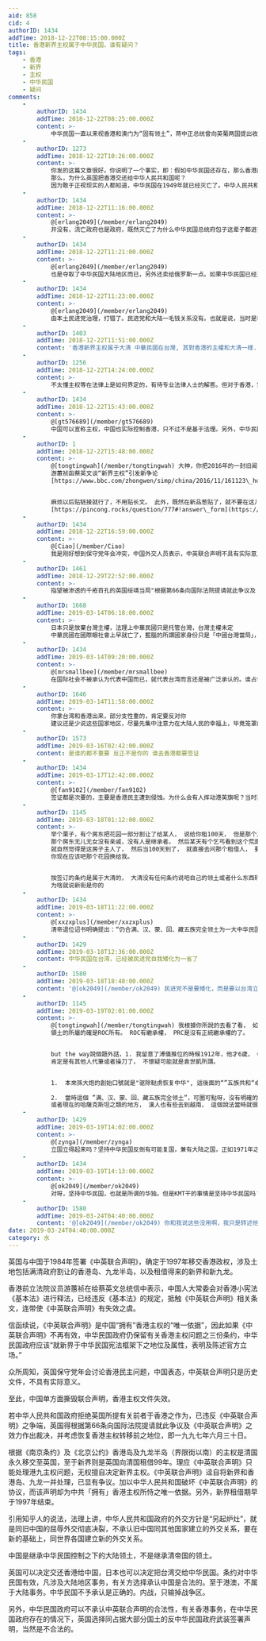 ```yaml
---
aid: 858
cid: 4
authorID: 1434
addTime: 2018-12-22T08:15:00.000Z
title: 香港新界主权属于中华民国，谁有疑问？
tags:
    - 香港
    - 新界
    - 主权
    - 中华民国
    - 疑问
comments:
    -
        authorID: 1434
        addTime: 2018-12-22T08:25:00.000Z
        content: >-
            中华民国一直以来视香港和澳门为“固有领土”，蒋中正总统曾向英葡两国提出收回港澳两地，但被拒绝。\[13\]由于促使香港及澳门回归的1984年（民国73年）《中英联合声明》及1987年（民国76年）《中葡联合声明》非中华民国代表签署，而由中华人民共和国签订，故其法律关系原本可不受中华民国认可，中华民国外交部于“中英联合声明”签订当日立即发表声明，除重申香港为“我固有领土”外，亦谴责英国罔顾港人维护自由及经济繁荣的意愿。\[14\]但现实上港澳并入中华人民共和国后使港澳地区人民同时也可取得中华人民共和国国籍。中华民国政府制定《香港澳门关系条例》，在条文里仍将港澳区分在台湾与大陆地区之外。事实上港澳目前已经被可以代表“中国”的政权（即中华人民共和国）所接收，目前中华民国已经将香港、澳门特别行政区视为中国大陆现行行政区域之二，行政院大陆委员会也设有港澳司主管相关事务，并在两地设立办事处。
    -
        authorID: 1273
        addTime: 2018-12-22T10:26:00.000Z
        content: >-
            你发的这篇文章很好。你说明了一个事实，即：假如中华民国还存在，那么香港应该交还给中华民国。
            那么，为什么英国把香港交还给中华人民共和国呢？
            因为敢于正视现实的人都知道，中华民国在1949年就已经灭亡了。中华人民共和国取代了中华民国。
    -
        authorID: 1434
        addTime: 2018-12-22T11:16:00.000Z
        content: >-
            @[erlang2049](/member/erlang2049)
            并没有，流亡政府也是政府，既然灭亡了为什么中华民国总统府包子这辈子都进不去呢？
    -
        authorID: 1434
        addTime: 2018-12-22T11:21:00.000Z
        content: >-
            @[erlang2049](/member/erlang2049)
            也是夺取了中华民国大陆地区而已，另外还卖给俄罗斯一点。如果中华民国已经灭亡，日本把台湾移交给谁？你说的这句话也说明了一个事实，在你观点下，台湾被日本移交给台湾政府（不承认中华民国嘛），也就是说，台湾现在和中国大陆没有任何关系了，台湾政府自己接收了主权，所以，你想说现在台湾是台湾国。不可双重标准，如果香港交给中国你认为没问题，那么日本把台湾还给台湾民众，有本土民主党治理也没有问题。
    -
        authorID: 1434
        addTime: 2018-12-22T11:23:00.000Z
        content: >-
            @[erlang2049](/member/erlang2049)
            由本土民进党治理，打错了。民进党和大陆一毛钱关系没有。也就是说，当时是蒋中正先生在台湾乱政，后来大选成功被本土派系夺回。
    -
        authorID: 1403
        addTime: 2018-12-22T11:51:00.000Z
        content: '香港新界主权属于大清 中華民國在台灣, 其對香港的主權和大清一樣.'
    -
        authorID: 1256
        addTime: 2018-12-22T14:24:00.000Z
        content: >-
            不太懂主权等在法律上是如何界定的，有待专业法律人士的解答。但对于香港，实际控制权属于中华人民共和国。中华民国政府当然可以主张主权，正如他们一直主张的“海棠叶”，我们一直主张的“台湾岛”。
    -
        authorID: 1434
        addTime: 2018-12-22T15:43:00.000Z
        content: >-
            @[gt576689](/member/gt576689)
            中国可以宣称主权，中国也实际控制香港，只不过不是基于法理。另外，中华民国都设置了港澳办事处，实际上都是默认两地属于大陆管辖。中国撕毁中英联合声明，连成文文件都没有支撑其主权的了，严格上说属于窃据。因为港澳不属于国共内战区域，不存在输大陆一并输掉的问题。现在实际管辖暂时不能改变，但就法理应该是沉默的中华民国的。香港前立法议员所言当然属实。
    -
        authorID: 1
        addTime: 2018-12-22T15:48:00.000Z
        content: >-
            @[tongtingwah](/member/tongtingwah) 大神，你把2016年的一封旧闻，改头换面贴出来，啥意思？
            游蕙祯函蔡英文谈“新界主权”引发新争论
            [https://www.bbc.com/zhongwen/simp/china/2016/11/161123\_hongkong\_taiwan\_letter](https://www.bbc.com/zhongwen/simp/china/2016/11/161123_hongkong_taiwan_letter)


            麻烦以后贴链接就行了，不用贴长文。 此外，既然在新品葱贴了，就不要在这儿贴了。
            [https://pincong.rocks/question/777#!answer\_form](https://pincong.rocks/question/777#!answer_form)
    -
        authorID: 1434
        addTime: 2018-12-22T16:59:00.000Z
        content: >-
            @[Ciao](/member/Ciao)
            我是刚好想到保守党年会冲突，中国外交人员表示，中英联合声明不具有实际意义了。然后想到游蕙祯要求蔡英文收回新界，正好她提到的中英联合声明直接被中国否定了，已经不是释宪问题了。好的，以后不两头发了。收到。
    -
        authorID: 1461
        addTime: 2018-12-29T22:52:00.000Z
        content: >-
            指望被渗透的千疮百孔的英国绥靖当局"根据第66条向国际法院提请就此争议及《中英联合声明》之效力作出裁决，并考虑恢复香港主权转移前之地位，即一九九七年六月三十日"，还是太天真了。
    -
        authorID: 1668
        addTime: 2019-03-14T06:18:00.000Z
        content: >-
            日本只是放棄台灣主權，法理上中華民國只是托管台灣，台灣主權未定
            中華民國在國際眼社會上早就亡了，藍腦的所謂國家身份只是「中國台灣當局」，中華人民共和國才是被主流承認的
    -
        authorID: 1434
        addTime: 2019-03-14T09:20:00.000Z
        content: >-
            @[mrsmallbee](/member/mrsmallbee)
            在国际社会不被承认为代表中国而已，就代表台湾而言还是被广泛承认的。谁占领大陆谁就代表中国毫无疑问，但中国不能自动接管台湾，即台湾不是中国领土。
    -
        authorID: 1646
        addTime: 2019-03-14T11:58:00.000Z
        content: >-
            你拿台湾和香港出来，部分支性重的，肯定要反对你
            建议还是少说这些国家地区，尽量先集中注意力在大陆人民的幸福上，毕竟笼罩的人越多的恶龙，更应该被首先消灭
    -
        authorID: 1573
        addTime: 2019-03-16T02:42:00.000Z
        content: 是谁的都不重要 反正不是你的 谁去香港都要签证
    -
        authorID: 1434
        addTime: 2019-03-17T12:42:00.000Z
        content: >-
            @[fan9102](/member/fan9102)
            签证都是次要的，主要是香港民主遭到侵蚀。为什么会有人挥动港英旗呢？当时英国都要给香港更大的民主了，是TG以提前收回香港为威胁阻止了他们。正常情况下，林郑月娥是不可能当选的，曾俊华才是民选特首。
    -
        authorID: 1145
        addTime: 2019-03-18T01:12:00.000Z
        content: >-
            举个栗子，有个房东把花园一部分割让了给某人， 说给你租100天， 但是那个房东租了被人没多久，就心脏病发了，
            那个房东无儿无女没有亲戚，没有人是继承者。 然后某天有个乞丐看到这个荒废了房子， 就住进去了， 然后发现根本没有业主。 也没有人管，
            就自然觉得是这房子主人了， 然后当100天到了， 就直接去问那个租借人， 要回那个花园一部分， 说现在这房子归我了，
            你现在应该吧那个花园换给我。


            按签订的条约是属于大清的， 大清没有任何条约说吧自己的领土或者什么东西转让到中华民国和GCD的手里， 所以其实是没有继承权的。
            为啥就说新街是你的
    -
        authorID: 1434
        addTime: 2019-03-18T11:22:00.000Z
        content: >-
            @[xxzxplus](/member/xxzxplus)
            清帝退位诏书明确提出：“仍合满、汉、蒙、回、藏五族完全领土为一大中华民国。”　1914年5月在颁布《中华民国约法》中又重申：“中华民国之领土，依从前帝国所有之疆域”。怎么说这个地方和TG无关，ROC可没灭亡，收回台湾和新界不是正常的吗？PRC要继承领土才是笑话。
    -
        authorID: 1429
        addTime: 2019-03-18T12:36:00.000Z
        content: 中华民国在台湾，已经被民进党自我矮化为一省了
    -
        authorID: 1580
        addTime: 2019-03-18T18:48:00.000Z
        content: '@[ok2049](/member/ok2049) 民进党不是要矮化，而是要以台湾立国。'
    -
        authorID: 1145
        addTime: 2019-03-19T02:01:00.000Z
        content: >-
            @[tongtingwah](/member/tongtingwah) 我根據你所說的去看了看， 如果的確按條約，咬文嚼字的話，
            領土的所屬的確是ROC所有。 ROC有繼承權， PRC是沒有正統繼承權的了。


            but the way說個題外話，1. 我留意了溥儀推位的時候1912年，他才6歲， 6歲的小孩怎麼寫得出退位诏书這等文章。
            肯定是有其他人代筆或者操刀了， 不懷疑可能就是袁世凱所謂。


            1.  本來孫大炮的創始口號就是"驱除鞑虏恢复中华", 這後面的“”五族共和“卓頭， 豈不是自相矛盾？為了利益，什麼事都干的出來。
                
            2.  當時這個 ”满、汉、蒙、回、藏五族完全领土”，可圈可點呀，沒有明確的界限， 蒙古人有的去到沙俄的地方，回人也有的去到當時沙俄，
            或者現在的哈薩克斯坦之類的地方， 漢人也有些去到越南， 這個說法當時就很籠統。 可能是急著逼清廷簽約吧
    -
        authorID: 1429
        addTime: 2019-03-19T14:02:00.000Z
        content: >-
            @[zynga](/member/zynga)
            立国立得起来吗？坚持中华民国反倒有可能复国，兼有大陆之国，正如1971年之前的中华人民共和国，虽不为国际承认，实力所致终成正统，今日之民心向背，民主潮流之下中华民国岂无重归正统的机会
    -
        authorID: 1434
        addTime: 2019-03-19T14:13:00.000Z
        content: >-
            @[ok2049](/member/ok2049)
            对呀，坚持中华民国，也就是所谓的华独。但是KMT干的事情是坚持中华民国吗？绿虽然注明了台独，可目前也没有推动台独吧。蔡英文所做就是在维持中华民国延续，而KMT伙同TG卖台，一旦因为经济问题绿营下台，台湾必死，中华民国无法存续。
    -
        authorID: 1580
        addTime: 2019-03-24T04:40:00.000Z
        content: '@[ok2049](/member/ok2049) 你和我说这些没用啊，我只是转述他们的主张。'
date: 2019-03-24T04:40:00.000Z
category: 水
---
```


英国与中国于1984年签署《中英联合声明》，确定于1997年移交香港政权，涉及土地包括满清政府割让的香港岛、九龙半岛，以及租借得来的新界和新九龙。

香港前立法院议员游蕙祯在给蔡英文总统信中表示，中国人大常委会对香港小宪法《基本法》进行释法，已经违反《基本法》的规定，抵触《中英联合声明》相关条文，连带使《中英联合声明》有失效之虞。

信函续说，《中英联合声明》是中国“拥有”香港主权的“唯一依据”，因此如果《中英联合声明》不再有效，中华民国政府仍保留有关香港主权问题之三份条约，中华民国政府应该“就新界于中华民国宪法框架下之地位及属性，表明及陈述官方立场。”

众所周知，英国保守党年会讨论香港民主问题，中国表态，中英联合声明只是历史文件，不具有实际意义。

至此，中国单方面撕毁联合声明，香港主权文件失效。

若中华人民共和国政府拒绝英国所提有关前者于香港之作为，已违反《中英联合声明》之争端，英国得根据第66条向国际法院提请就此争议及《中英联合声明》之效力作出裁决，并考虑恢复香港主权转移前之地位，即一九九七年六月三十日。

根据《南京条约》及《北京公约》香港岛及九龙半岛（界限街以南）的主权是清国永久移交至英国，至于新界则是英国向清国租借99年。理应《中英联合声明》只能处理港九主权问题，无权擅自决定新界主权。《中英联合声明》迳自将新界和香港岛、九龙一并处理，已显有争议。加以中华人民共和国破坏《中英联合声明》的协议，而该声明却为中共「拥有」香港主权所恃之唯一依据。另外，新界租借期早于1997年结束。

引用知乎人的说法，法理上讲，中华人民共和国政府的外交方针是“另起炉灶”，就是同旧中国的屈辱外交彻底决裂，不承认旧中国同其他国家建立的外交关系，要在新的基础上，同世界各国建立新的外交关系。

中国是继承中华民国控制之下的大陆领土，不是继承清帝国的领土。

英国可以决定交还香港给中国，日本也可以决定把台湾交给中华民国。条约对中华民国有效，凡涉及大陆地区事务，有关方选择承认中国是合法的。至于港澳，不属于大陆事务。中华民国不予承认是正确的。内战，只输掉战争区。

另外，中华民国政府可以不承认中英联合声明的合法性，有关香港事务，在中华民国政府存在的情况下，英国选择同占据大部分国土的反中华民国政府武装签署声明，当然是不合法的。
